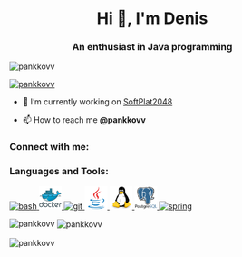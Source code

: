 <h1 align="center">Hi 👋, I'm Denis</h1>
<h3 align="center">An enthusiast in Java programming</h3>

<p align="left"> <img src="https://komarev.com/ghpvc/?username=pankkovv&label=Profile%20views&color=0e75b6&style=flat" alt="pankkovv" /> </p>

<p align="left"> <a href="https://github.com/ryo-ma/github-profile-trophy"><img src="https://github-profile-trophy.vercel.app/?username=pankkovv" alt="pankkovv" /></a> </p>

- 🔭 I’m currently working on [SoftPlat2048](https://github.com/software-sales-and-installations/softplat-back)

- 📫 How to reach me **@pankkovv**

<h3 align="left">Connect with me:</h3>
<p align="left">
</p>

<h3 align="left">Languages and Tools:</h3>
<p align="left"> <a href="https://www.gnu.org/software/bash/" target="_blank" rel="noreferrer"> <img src="https://www.vectorlogo.zone/logos/gnu_bash/gnu_bash-icon.svg" alt="bash" width="40" height="40"/> </a> <a href="https://www.docker.com/" target="_blank" rel="noreferrer"> <img src="https://raw.githubusercontent.com/devicons/devicon/master/icons/docker/docker-original-wordmark.svg" alt="docker" width="40" height="40"/> </a> <a href="https://git-scm.com/" target="_blank" rel="noreferrer"> <img src="https://www.vectorlogo.zone/logos/git-scm/git-scm-icon.svg" alt="git" width="40" height="40"/> </a> <a href="https://www.java.com" target="_blank" rel="noreferrer"> <img src="https://raw.githubusercontent.com/devicons/devicon/master/icons/java/java-original.svg" alt="java" width="40" height="40"/> </a> <a href="https://www.linux.org/" target="_blank" rel="noreferrer"> <img src="https://raw.githubusercontent.com/devicons/devicon/master/icons/linux/linux-original.svg" alt="linux" width="40" height="40"/> </a> <a href="https://www.postgresql.org" target="_blank" rel="noreferrer"> <img src="https://raw.githubusercontent.com/devicons/devicon/master/icons/postgresql/postgresql-original-wordmark.svg" alt="postgresql" width="40" height="40"/> </a> <a href="https://spring.io/" target="_blank" rel="noreferrer"> <img src="https://www.vectorlogo.zone/logos/springio/springio-icon.svg" alt="spring" width="40" height="40"/> </a> </p>

<p><img align="left" src="https://github-readme-stats.vercel.app/api/top-langs?username=pankkovv&show_icons=true&locale=en&layout=compact" alt="pankkovv" /></p>

<p>&nbsp;<img align="center" src="https://github-readme-stats.vercel.app/api?username=pankkovv&show_icons=true&locale=en" alt="pankkovv" /></p>

<p><img align="center" src="https://github-readme-streak-stats.herokuapp.com/?user=pankkovv&" alt="pankkovv" /></p>
